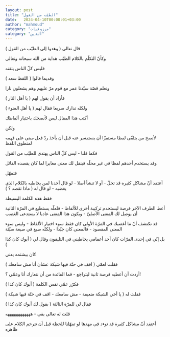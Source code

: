 ```yaml
---
layout: post
title: "الطيّب من القول"
date:   2024-04-10T00:00:01+03:00
author: "mahmoud"
category: "مرزوقيات"
category: "الدين"
---
```



قال تعالى ( وهدوا إلى الطيّب من القول )

وكأنّ التكلّم بالكلام الطيّب هداية من الله سبحانه
وتعالى

فليس كلّ الناس يتقنه




وقديما قالوا ( اللفظ سعد )




ونعلم قصّة سيّدنا عمر مع قوم مرّ عليهم وهم يشعلون
نارا

فأراد أن يقول لهم ( يا أهل النار )

ولكنّه تدارك سريعا فقال لهم ( يا أهل الضوء )




أكتب هذا المقال ليس لأنصحك باختيار ألفاظك

ولكن

لأنصح من يتلقّى لفظا مستفزّا أن يستفسر عنه قبل أن يأخذ ردّ
فعل مبني على فهمه لمنطوق اللفظ




فكما قلنا - ليس كلّ الناس يهتدي للطيّب من القول

وقد يستخدم أحدهم لفظا في غير محلّه فينقل لك معنى مغايرا
لما كان يقصده القائل

فتمهّل




أعتقد أنّ مشاكل كثيرة قد تحلّ - أو لا تنشأ أصلا - لو قال
أحدنا لمن يخاطبه بالكلام الذي يغضبه - لو قال له ( ماذا تقصد ؟ )

فقط هذه الكلمة البسيطة




أعط الطرف الآخر فرصة ليستخدم تركيبة أخرى للألفاظ - فلعلّه
يستطيع في المرّة الثانية أن يوصل لك المعنى الأصليّ - ويكون هذا المعنى
عاديا لا يستدعى الغضب




قد تكتشف أنّ ما أغضبك في المرّة الأولى كان فقط سوء اختيار
الألفاظ - وليس سوء المعنى المقصود - فالمعنى كان جيّدا - ولكنّه صيغ في صيغة
سيّئة




بل إنّي في إحدى المرّات كان أحد أعمامي يخاطبني في التليفون
وقال لي ( أبوك كان كذا )

كان بيشتمه يعني




فقلت لعمّي ( اقف في حتّة فيها شبكة عشان أنا مش
سامعك )

أردت أن أعطيه فرصة ثانية ليتراجع - فما الفائدة من أن
نتعارك أنا وعمّي ؟!




فكرّر عمّي نفس الكلمة ( أبوك كان كذا )

فقلت له ( يا أخي الشبكة ضعيفة - مش سامعك - اقف في حتّة
فيها شبكة )




فقال لي للمرّة الثالثة ( بقول لك أبوك كان كذا )

قلت له تعالى بقى - ههههههههههههه




أعتقد أنّ مشاكل كثيرة قد توءد في مهدها لو تمهّلنا للحظة
قبل أن نترجم الكلام على ظاهره
